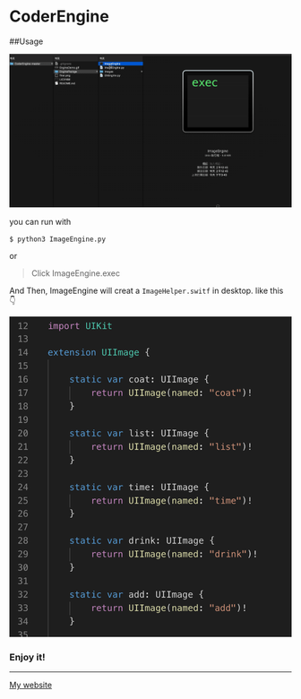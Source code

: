 # CoderEngine

##Usage

![](demo.gif)



you can run with

```shell
$ python3 ImageEngine.py
```

or

> Click ImageEngine.exec



And Then, ImageEngine will creat a `ImageHelper.switf` in desktop. like this 👇

![](final.png)



### Enjoy it!



***



[My website](https://www.ohlulu.tw)

